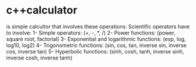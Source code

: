# c++calculator
is simple calcultor that involves these operations:
Scientific operators have to involve: 
1- Simple operators: (+, -, *, /) 
2- Power functions: (power, square root, factorial) 
3- Exponential and logarithmic functions: (exp, log, log10, log2) 
4- Trigonometric functions: (sin, cos, tan, inverse sin, inverse cos, inverse tan) 
5- Hyperbolic functions: (sinh, cosh, tanh, inverse sinh, inverse cosh, inverse tanh)
